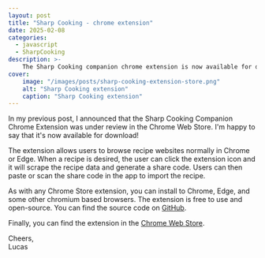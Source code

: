 ```yaml
---
layout: post
title: "Sharp Cooking - chrome extension"
date: 2025-02-08
categories:
  - javascript
  - SharpCooking
description: >-
    The Sharp Cooking companion chrome extension is now available for download.
cover:
    image: "/images/posts/sharp-cooking-extension-store.png"
    alt: "Sharp Cooking extension"
    caption: "Sharp Cooking extension"
---
```


In my previous post, I announced that the Sharp Cooking Companion Chrome Extension was under review in the Chrome Web Store. I'm happy to say that it's now available for download!

The extension allows users to browse recipe websites normally in Chrome or Edge. When a recipe is desired, the user can click the extension icon and it will scrape the recipe data and generate a share code. Users can then paste or scan the share code in the app to import the recipe.

As with any Chrome Store extension, you can install to Chrome, Edge, and some other chromium based browsers. The extension is free to use and open-source. You can find the source code on [GitHub](https://github.com/jlucaspains/sharp-cooking-web).

Finally, you can find the extension in the [Chrome Web Store](https://chromewebstore.google.com/detail/Sharp%20Cooking%20Recipe%20Importer/npcfgngbjnphcgkpkclpfdmhacahbgga?hl=en&authuser=0).

Cheers,\
Lucas